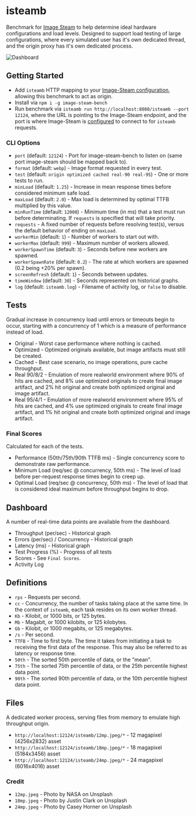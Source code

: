 # isteamb

Benchmark for [Image Steam](https://github.com/asilvas/node-image-steam) to help determine ideal hardware configurations and load levels. Designed to support load testing of large configurations, where every simulated user has it's own dedicated thread, and the origin proxy has it's own dedicated process.

![Dashboard](https://raw.githubusercontent.com/asilvas/node-image-steam/master/packages/image-steam-bench/docs/dashboard.jpg)


## Getting Started

* Add `isteamb` HTTP mapping to your [Image-Steam configuration](https://github.com/asilvas/node-image-steam/blob/master/scripts/dev.js#L50-L55), allowing this benchmark to act as origin.
* Install via `npm i -g image-steam-bench`
* Run benchmark via `isteamb run http://localhost:8080/isteamb --port 12124`, where the URL is pointing to the Image-Steam endpoint, and the port is where Image-Steam is [configured](https://github.com/asilvas/node-image-steam/blob/master/scripts/dev.js#L50-L55) to connect to for `isteamb` requests.

### CLI Options

* `port` (default: `12124`) - Port for image-steam-bench to listen on
  (same port image-steam should be mapped back to).
* `format` (default: `webp`) - Image format requested in every test.
* `test` (default: `origin optimized cached real-90 real-95`) - One or more tests to run.
* `minLoad` (default: `1.25`) - Increase in mean response times before considered minimum safe load.
* `maxLoad` (default: `2.0`) - Max load is determined by optimal TTFB multiplied by this value.
* `minRunTime` (default: `12000`) - Minimum time (in ms) that a test must run before determinating.
  If `requests` is specified that will take priority.
* `requests` - A fixed number of requests before resolving test(s), versus the default
  behavior of ending on `maxLoad`.
* `workerMin` (default: `1`) - Number of workers to start out with.
* `workerMax` (default: `999`) - Maximum number of workers allowed.
* `workerSpawnTime` (default: `3`) - Seconds before new workers are spawned.
* `workerSpawnRate` (default: `0.2`) - The rate at which workers are spawned (0.2 being +20% per spawn).
* `screenRefresh` (default: `1`) - Seconds between updates.
* `timeWindow` (default: `30`) - Seconds represented on historical graphs.
* `log` (default: `isteamb.log`) - Filename of activity log, or `false` to disable.


## Tests

Gradual increase in concurrency load until errors or timeouts begin to occur, starting with a concurrency of 1 which is a measure of performance instead of load.

* Original - Worst case performance where nothing is cached.
* Optimized - Optimized originals available, but image artifacts must still be created.
* Cached - Best case scenario, no image operations, pure cache throughput.
* Real 90/8/2 - Emulation of more realworld environment where 90% of hits are cached, and 8% use optimized originals to create final image artifact, and 2% hit original and create both optimized original and image artifact.
* Real 95/4/1 - Emulation of more realworld environment where 95% of hits are cached, and 4% use optimized originals to create final image artifact, and 1% hit original and create both optimized original and image artifact.

### Final Scores

Calculated for each of the tests.

* Performance (50th/75th/90th TTFB ms) - Single concurrency score to demonstrate raw performance.
* Minimum Load (req/sec @ concurrency, 50th ms) - The level of load before per-request
  response times begin to creep up.
* Optimal Load (req/sec @ concurrency, 50th ms) - The level of load that is considered ideal maximum
  before throughput begins to drop.



## Dashboard

A number of real-time data points are available from the dashboard.

* Throughput (per/sec) - Historical graph
* Errors (per/sec) / Concurrency - Historical graph
* Latency (ms) - Historical graph
* Test Progress (%) - Progress of all tests
* Scores - See `Final Scores`.
* Activity Log


## Definitions

* `rps` - Requests per second.
* `cc` - Concurrency, the number of tasks taking place at the same time.
  In the context of `isteamb`, each task resides on its own worker thread.
* `Kb` - Kilobit, or 1000 bits, or 125 bytes.
* `Mb` - Magabit, or 1000 kilobits, or 125 kilobytes.
* `Gb` - Kilobit, or 1000 megabits, or 125 megabytes.
* `/s` - Per second.
* `TTFB` - Time to first byte. The time it takes from initiating a task to receiving the first data of the response.
  This may also be referred to as latency or response time.
* `50th` - The sorted 50th percentile of data, or the "mean".
* `75th` - The sorted 75th percentile of data, or the 25th percentile highest data point. 
* `90th` - The sorted 90th percentile of data, or the 10th percentile highest data point. 


## Files

A dedicated worker process, serving files from memory to emulate high throughput origin.

* `http://localhost:12124/isteamb/12mp.jpeg/*` - 12 magapixel (4256x2832) asset
* `http://localhost:12124/isteamb/18mp.jpeg/*` - 18 magapixel (5184x3456) asset
* `http://localhost:12124/isteamb/24mp.jpeg/*` - 24 magapixel (6016x4016) asset


### Credit

* `12mp.jpeg` - Photo by NASA on Unsplash
* `18mp.jpeg` - Photo by Justin Clark on Unsplash
* `24mp.jpeg` - Photo by Casey Horner on Unsplash
